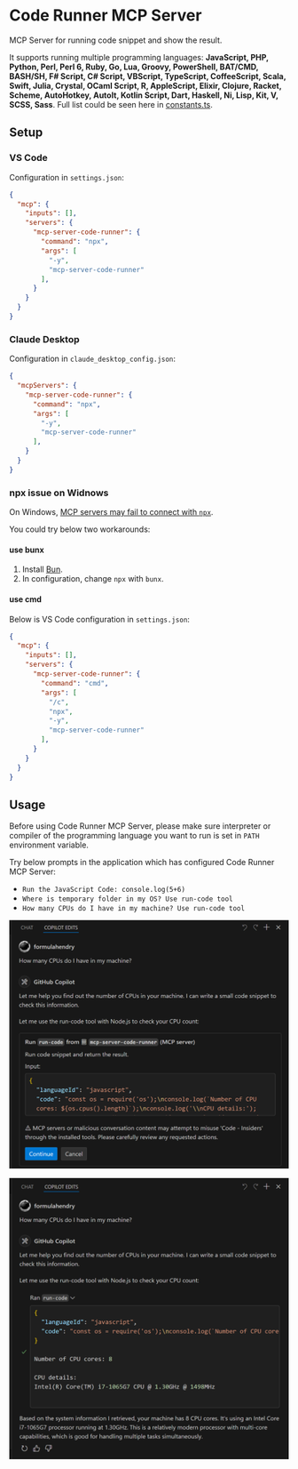 # Code Runner MCP Server

MCP Server for running code snippet and show the result.

It supports running multiple programming languages: **JavaScript, PHP, Python, Perl, Perl 6, Ruby, Go, Lua, Groovy, PowerShell, BAT/CMD, BASH/SH, F# Script, C# Script, VBScript, TypeScript, CoffeeScript, Scala, Swift, Julia, Crystal, OCaml Script, R, AppleScript, Elixir, Clojure, Racket, Scheme, AutoHotkey, AutoIt, Kotlin Script, Dart, Haskell, Ni, Lisp, Kit, V, SCSS, Sass**. Full list could be seen here in [constants.ts](https://github.com/formulahendry/mcp-server-code-runner/blob/main/src/constants.ts).

## Setup

### VS Code

Configuration in `settings.json`:

```json
{
  "mcp": {
    "inputs": [],
    "servers": {
      "mcp-server-code-runner": {
        "command": "npx",
        "args": [
          "-y",
          "mcp-server-code-runner"
        ],
      }
    }
  }
}
```

### Claude Desktop

Configuration in `claude_desktop_config.json`: 

```json
{
  "mcpServers": {
    "mcp-server-code-runner": {
      "command": "npx",
      "args": [
        "-y",
        "mcp-server-code-runner"
      ],
    }
  }
}
```

### npx issue on Widnows

On Windows, [MCP servers may fail to connect with `npx`](https://github.com/modelcontextprotocol/servers/issues/40).

You could try below two workarounds:

#### use bunx

1. Install [Bun](https://bun.sh/docs/installation).
2. In configuration, change `npx` with `bunx`.

#### use cmd

Below is VS Code configuration in `settings.json`:

```json
{
  "mcp": {
    "inputs": [],
    "servers": {
      "mcp-server-code-runner": {
        "command": "cmd",
        "args": [
          "/c",
          "npx",
          "-y",
          "mcp-server-code-runner"
        ],
      }
    }
  }
}
```


## Usage

Before using Code Runner MCP Server, please make sure interpreter or compiler of the programming language you want to run is set in `PATH` environment variable.

Try below prompts in the application which has configured Code Runner MCP Server:

* `Run the JavaScript Code: console.log(5+6)`
* `Where is temporary folder in my OS? Use run-code tool`
* `How many CPUs do I have in my machine? Use run-code tool`

![](./images/usage-confirm.png)

![](./images/usage-result.png)